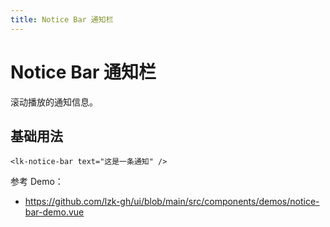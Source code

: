 ```yaml
---
title: Notice Bar 通知栏
---
```


# Notice Bar 通知栏

滚动播放的通知信息。

## 基础用法

```vue
<lk-notice-bar text="这是一条通知" />
```

参考 Demo：
- https://github.com/lzk-gh/ui/blob/main/src/components/demos/notice-bar-demo.vue
